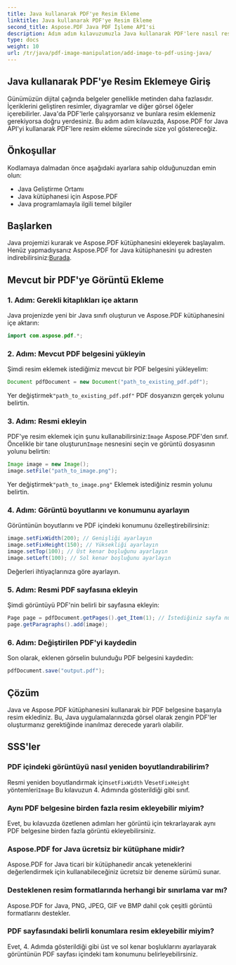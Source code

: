 ```yaml
---
title: Java kullanarak PDF'ye Resim Ekleme
linktitle: Java kullanarak PDF'ye Resim Ekleme
second_title: Aspose.PDF Java PDF İşleme API'si
description: Adım adım kılavuzumuzla Java kullanarak PDF'lere nasıl resim ekleyeceğinizi öğrenin. PDF belgelerinizi görsellerle zahmetsizce geliştirin.
type: docs
weight: 10
url: /tr/java/pdf-image-manipulation/add-image-to-pdf-using-java/
---
```


## Java kullanarak PDF'ye Resim Eklemeye Giriş

Günümüzün dijital çağında belgeler genellikle metinden daha fazlasıdır. İçeriklerini geliştiren resimler, diyagramlar ve diğer görsel öğeler içerebilirler. Java'da PDF'lerle çalışıyorsanız ve bunlara resim eklemeniz gerekiyorsa doğru yerdesiniz. Bu adım adım kılavuzda, Aspose.PDF for Java API'yi kullanarak PDF'lere resim ekleme sürecinde size yol göstereceğiz.

## Önkoşullar

Kodlamaya dalmadan önce aşağıdaki ayarlara sahip olduğunuzdan emin olun:

- Java Geliştirme Ortamı
- Java kütüphanesi için Aspose.PDF
- Java programlamayla ilgili temel bilgiler

## Başlarken

Java projemizi kurarak ve Aspose.PDF kütüphanesini ekleyerek başlayalım. Henüz yapmadıysanız Aspose.PDF for Java kütüphanesini şu adresten indirebilirsiniz:[Burada](https://releases.aspose.com/pdf/java/).

## Mevcut bir PDF'ye Görüntü Ekleme

### 1. Adım: Gerekli kitaplıkları içe aktarın

Java projenizde yeni bir Java sınıfı oluşturun ve Aspose.PDF kütüphanesini içe aktarın:

```java
import com.aspose.pdf.*;
```

### 2. Adım: Mevcut PDF belgesini yükleyin

Şimdi resim eklemek istediğimiz mevcut bir PDF belgesini yükleyelim:

```java
Document pdfDocument = new Document("path_to_existing_pdf.pdf");
```

 Yer değiştirmek`"path_to_existing_pdf.pdf"` PDF dosyanızın gerçek yolunu belirtin.

### 3. Adım: Resmi ekleyin

 PDF'ye resim eklemek için şunu kullanabilirsiniz:`Image` Aspose.PDF'den sınıf. Öncelikle bir tane oluşturun`Image` nesnesini seçin ve görüntü dosyasının yolunu belirtin:

```java
Image image = new Image();
image.setFile("path_to_image.png");
```

 Yer değiştirmek`"path_to_image.png"` Eklemek istediğiniz resmin yolunu belirtin.

### 4. Adım: Görüntü boyutlarını ve konumunu ayarlayın

Görüntünün boyutlarını ve PDF içindeki konumunu özelleştirebilirsiniz:

```java
image.setFixWidth(200); // Genişliği ayarlayın
image.setFixHeight(150); // Yüksekliği ayarlayın
image.setTop(100); // Üst kenar boşluğunu ayarlayın
image.setLeft(100); // Sol kenar boşluğunu ayarlayın
```

Değerleri ihtiyaçlarınıza göre ayarlayın.

### 5. Adım: Resmi PDF sayfasına ekleyin

Şimdi görüntüyü PDF'nin belirli bir sayfasına ekleyin:

```java
Page page = pdfDocument.getPages().get_Item(1); // İstediğiniz sayfa numarasıyla değiştirin
page.getParagraphs().add(image);
```

### 6. Adım: Değiştirilen PDF'yi kaydedin

Son olarak, eklenen görselin bulunduğu PDF belgesini kaydedin:

```java
pdfDocument.save("output.pdf");
```

## Çözüm

Java ve Aspose.PDF kütüphanesini kullanarak bir PDF belgesine başarıyla resim eklediniz. Bu, Java uygulamalarınızda görsel olarak zengin PDF'ler oluşturmanız gerektiğinde inanılmaz derecede yararlı olabilir.

## SSS'ler

### PDF içindeki görüntüyü nasıl yeniden boyutlandırabilirim?

 Resmi yeniden boyutlandırmak için`setFixWidth` Ve`setFixHeight` yöntemleri`Image` Bu kılavuzun 4. Adımında gösterildiği gibi sınıf.

### Aynı PDF belgesine birden fazla resim ekleyebilir miyim?

Evet, bu kılavuzda özetlenen adımları her görüntü için tekrarlayarak aynı PDF belgesine birden fazla görüntü ekleyebilirsiniz.

### Aspose.PDF for Java ücretsiz bir kütüphane midir?

Aspose.PDF for Java ticari bir kütüphanedir ancak yeteneklerini değerlendirmek için kullanabileceğiniz ücretsiz bir deneme sürümü sunar.

### Desteklenen resim formatlarında herhangi bir sınırlama var mı?

Aspose.PDF for Java, PNG, JPEG, GIF ve BMP dahil çok çeşitli görüntü formatlarını destekler.

### PDF sayfasındaki belirli konumlara resim ekleyebilir miyim?

Evet, 4. Adımda gösterildiği gibi üst ve sol kenar boşluklarını ayarlayarak görüntünün PDF sayfası içindeki tam konumunu belirleyebilirsiniz.